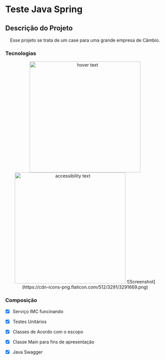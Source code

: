 # Teste Java Spring

## Descrição do Projeto
<p align="center">Esse projeto se trata de um case para uma grande empresa de Câmbio.</p>

### Tecnologias
<p align="center">
  <img src="https://cdn-icons-png.flaticon.com/512/3291/3291669.png" width="350" title="hover text">
  <img src="(https://cdn-icons-png.flaticon.com/512/3291/3291669.png)" width="350" alt="accessibility text">
  ![Screenshot](https://cdn-icons-png.flaticon.com/512/3291/3291669.png)
</p>

### Composição

- [x] Serviço IMC funcinando
- [x] Testes Unitários
- [x] Classes de Acordo com o escopo
- [x] Classe Main para fins de apresentação
- [x] Java Swagger

